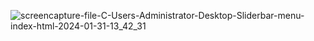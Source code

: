 ![screencapture-file-C-Users-Administrator-Desktop-Sliderbar-menu-index-html-2024-01-31-13_42_31](https://github.com/MurtazaTanda/Sliderbar-menu/assets/153167949/41ca9541-67d3-4f64-94d7-c5670fc330b2)
